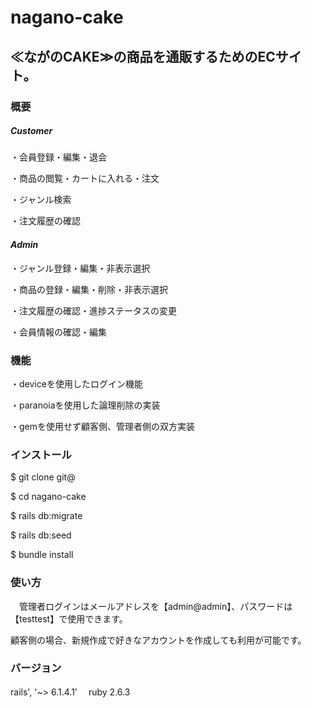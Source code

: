 

# nagano-cake


## ≪ながのCAKE≫の商品を通販するためのECサイト。
                            
                            
                                   
### 概要


##### _Customer_

・会員登録・編集・退会


・商品の閲覧・カートに入れる・注文


・ジャンル検索


・注文履歴の確認


#### _Admin_

・ジャンル登録・編集・非表示選択


・商品の登録・編集・削除・非表示選択


・注文履歴の確認・進捗ステータスの変更


・会員情報の確認・編集




### 機能


・deviceを使用したログイン機能


・paranoiaを使用した論理削除の実装


・gemを使用せず顧客側、管理者側の双方実装



### インストール


$ git clone git@


$ cd nagano-cake


$ rails db:migrate


$ rails db:seed


$ bundle install



### 使い方


　管理者ログインはメールアドレスを【admin@admin】、パスワードは【testtest】で使用できます。 　
 
 
 顧客側の場合、新規作成で好きなアカウントを作成しても利用が可能です。




### バージョン

rails', '~> 6.1.4.1' 　ruby 2.6.3


